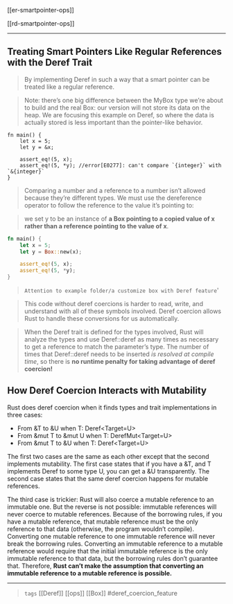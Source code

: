 [[er-smartpointer-ops]]

[[rd-smartpointer-ops]]

---

## Treating Smart Pointers Like Regular References with the Deref Trait

> By implementing Deref in such a way that a smart pointer can be treated like a regular reference.

> Note: there’s one big difference between the MyBox<T> type we’re about to build and the real Box<T>: our version will not store its data on the heap. We are focusing this example on Deref, so where the data is actually stored is less important than the pointer-like behavior.



```rust,compile_fail.no_run
fn main() {
    let x = 5;
    let y = &x;

    assert_eq!(5, x);
    assert_eq!(5, *y); //error[E0277]: can't compare `{integer}` with `&{integer}`
}
```
> Comparing a number and a reference to a number isn’t allowed because they’re different types. We must use the dereference operator to follow the reference to the value it’s pointing to:

> we set y to be an instance of **a Box<T> pointing to a copied value of x rather than a reference pointing to the value of x**.
```rust
fn main() {
    let x = 5;
    let y = Box::new(x);

    assert_eq!(5, x);
    assert_eq!(5, *y);
}
```
> `Attention to example folder/a customize box with Deref feature`'

> This code without deref coercions is harder to read, write, and understand with all of these symbols involved. Deref coercion allows Rust to handle these conversions for us automatically.

> When the Deref trait is defined for the types involved, Rust will analyze the types and use Deref::deref as many times as necessary to get a reference to match the parameter’s type. The number of times that Deref::deref needs to be inserted *is resolved at compile time*, so there is **no runtime penalty for taking advantage of deref coercion!**

## How Deref Coercion Interacts with Mutability
Rust does deref coercion when it finds types and trait implementations in three cases:

* From &T to &U when T: Deref<Target=U>
* From &mut T to &mut U when T: DerefMut<Target=U>
* From &mut T to &U when T: Deref<Target=U>

The first two cases are the same as each other except that the second implements mutability. The first case states that if you have a &T, and T implements Deref to some type U, you can get a &U transparently. The second case states that the same deref coercion happens for mutable references.

The third case is trickier: Rust will also coerce a mutable reference to an immutable one. But the reverse is not possible: immutable references will never coerce to mutable references. Because of the borrowing rules, if you have a mutable reference, that mutable reference must be the only reference to that data (otherwise, the program wouldn’t compile). Converting one mutable reference to one immutable reference will never break the borrowing rules. Converting an immutable reference to a mutable reference would require that the initial immutable reference is the only immutable reference to that data, but the borrowing rules don’t guarantee that. Therefore, **Rust can’t make the assumption that converting an immutable reference to a mutable reference is possible.**

---

> `tags` [[Deref]] [[ops]]  [[Box]] #deref_coercion_feature
